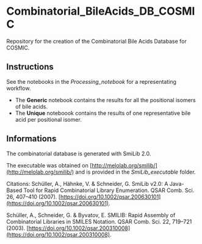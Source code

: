 # Combinatorial_BileAcids_DB_COSMIC
Repository for the creation of the Combinatorial Bile Acids Database for COSMIC.

## Instructions
See the notebooks in the *Processing_notebook* for a representating workflow.
- The **Generic** notebook contains the results for all the positional isomers of bile acids.
- The **Unique** noteboook contains the results of one representative bile acid per positional isomer.

## Informations
The combinatorial database is generated with SmiLib 2.0. 

The executable was obtained on [http://melolab.org/smilib/](http://melolab.org/smilib/) and is provided in the *SmiLib_executable* folder.

Citations:
Schüller, A., Hähnke, V. & Schneider, G. SmiLib v2.0: A Java-Based Tool for Rapid Combinatorial Library Enumeration. QSAR Comb. Sci. 26, 407–410 (2007). [https://doi.org/10.1002/qsar.200630101](https://doi.org/10.1002/qsar.200630101).

Schüller, A., Schneider, G. & Byvatov, E. SMILIB: Rapid Assembly of Combinatorial Libraries in SMILES Notation. QSAR Comb. Sci. 22, 719–721 (2003). [https://doi.org/10.1002/qsar.200310008](https://doi.org/10.1002/qsar.200310008).
